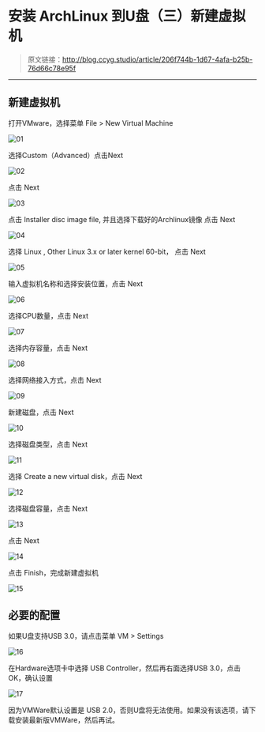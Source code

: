 # 安装 ArchLinux 到U盘（三）新建虚拟机

[annotation]: <id> (206f744b-1d67-4afa-b25b-76d66c78e95f)
[annotation]: <create_time> (2018-01-14 18:40:00)
[annotation]: <category> (计算机技术)
[annotation]: <tags> (操作系统|Linux)
[annotation]: <status> (public)
[annotation]: <topics> (安装 ArchLinux 到U盘)
[annotation]: <comments> (true)

> 原文链接：<http://blog.ccyg.studio/article/206f744b-1d67-4afa-b25b-76d66c78e95f>

---


## 新建虚拟机

打开VMware，选择菜单 File > New Virtual Machine

![01](http://pqs8hg59d.bkt.clouddn.com/%E5%AE%89%E8%A3%85%20ArchLinux%20%E5%88%B0U%E7%9B%98%EF%BC%88%E4%B8%89%EF%BC%89%E6%96%B0%E5%BB%BA%E8%99%9A%E6%8B%9F%E6%9C%BA-1.png)

选择Custom（Advanced）点击Next

![02](http://pqs8hg59d.bkt.clouddn.com/%E5%AE%89%E8%A3%85%20ArchLinux%20%E5%88%B0U%E7%9B%98%EF%BC%88%E4%B8%89%EF%BC%89%E6%96%B0%E5%BB%BA%E8%99%9A%E6%8B%9F%E6%9C%BA-2.png)

点击 Next

![03](http://pqs8hg59d.bkt.clouddn.com/%E5%AE%89%E8%A3%85%20ArchLinux%20%E5%88%B0U%E7%9B%98%EF%BC%88%E4%B8%89%EF%BC%89%E6%96%B0%E5%BB%BA%E8%99%9A%E6%8B%9F%E6%9C%BA-3.png)

点击 Installer disc image file, 并且选择下载好的Archlinux镜像 点击 Next

![04](http://pqs8hg59d.bkt.clouddn.com/%E5%AE%89%E8%A3%85%20ArchLinux%20%E5%88%B0U%E7%9B%98%EF%BC%88%E4%B8%89%EF%BC%89%E6%96%B0%E5%BB%BA%E8%99%9A%E6%8B%9F%E6%9C%BA-4.png)

选择 Linux , Other Linux 3.x or later kernel 60-bit， 点击 Next

![05](http://pqs8hg59d.bkt.clouddn.com/%E5%AE%89%E8%A3%85%20ArchLinux%20%E5%88%B0U%E7%9B%98%EF%BC%88%E4%B8%89%EF%BC%89%E6%96%B0%E5%BB%BA%E8%99%9A%E6%8B%9F%E6%9C%BA-5.png)

输入虚拟机名称和选择安装位置，点击 Next

![06](http://pqs8hg59d.bkt.clouddn.com/%E5%AE%89%E8%A3%85%20ArchLinux%20%E5%88%B0U%E7%9B%98%EF%BC%88%E4%B8%89%EF%BC%89%E6%96%B0%E5%BB%BA%E8%99%9A%E6%8B%9F%E6%9C%BA-6.png)

选择CPU数量，点击 Next

![07](http://pqs8hg59d.bkt.clouddn.com/%E5%AE%89%E8%A3%85%20ArchLinux%20%E5%88%B0U%E7%9B%98%EF%BC%88%E4%B8%89%EF%BC%89%E6%96%B0%E5%BB%BA%E8%99%9A%E6%8B%9F%E6%9C%BA-7.png)

选择内存容量，点击 Next

![08](http://pqs8hg59d.bkt.clouddn.com/%E5%AE%89%E8%A3%85%20ArchLinux%20%E5%88%B0U%E7%9B%98%EF%BC%88%E4%B8%89%EF%BC%89%E6%96%B0%E5%BB%BA%E8%99%9A%E6%8B%9F%E6%9C%BA-8.png)

选择网络接入方式，点击 Next

![09](http://pqs8hg59d.bkt.clouddn.com/%E5%AE%89%E8%A3%85%20ArchLinux%20%E5%88%B0U%E7%9B%98%EF%BC%88%E4%B8%89%EF%BC%89%E6%96%B0%E5%BB%BA%E8%99%9A%E6%8B%9F%E6%9C%BA-9.png)

新建磁盘，点击 Next

![10](http://pqs8hg59d.bkt.clouddn.com/%E5%AE%89%E8%A3%85%20ArchLinux%20%E5%88%B0U%E7%9B%98%EF%BC%88%E4%B8%89%EF%BC%89%E6%96%B0%E5%BB%BA%E8%99%9A%E6%8B%9F%E6%9C%BA-10.png)

选择磁盘类型，点击 Next

![11](http://pqs8hg59d.bkt.clouddn.com/%E5%AE%89%E8%A3%85%20ArchLinux%20%E5%88%B0U%E7%9B%98%EF%BC%88%E4%B8%89%EF%BC%89%E6%96%B0%E5%BB%BA%E8%99%9A%E6%8B%9F%E6%9C%BA-11.png)

选择 Create a new virtual disk，点击 Next

![12](http://pqs8hg59d.bkt.clouddn.com/%E5%AE%89%E8%A3%85%20ArchLinux%20%E5%88%B0U%E7%9B%98%EF%BC%88%E4%B8%89%EF%BC%89%E6%96%B0%E5%BB%BA%E8%99%9A%E6%8B%9F%E6%9C%BA-12.png)

选择磁盘容量，点击 Next

![13](http://pqs8hg59d.bkt.clouddn.com/%E5%AE%89%E8%A3%85%20ArchLinux%20%E5%88%B0U%E7%9B%98%EF%BC%88%E4%B8%89%EF%BC%89%E6%96%B0%E5%BB%BA%E8%99%9A%E6%8B%9F%E6%9C%BA-13.png)

点击 Next

![14](http://pqs8hg59d.bkt.clouddn.com/%E5%AE%89%E8%A3%85%20ArchLinux%20%E5%88%B0U%E7%9B%98%EF%BC%88%E4%B8%89%EF%BC%89%E6%96%B0%E5%BB%BA%E8%99%9A%E6%8B%9F%E6%9C%BA-14.png)

点击 Finish，完成新建虚拟机

![15](http://pqs8hg59d.bkt.clouddn.com/%E5%AE%89%E8%A3%85%20ArchLinux%20%E5%88%B0U%E7%9B%98%EF%BC%88%E4%B8%89%EF%BC%89%E6%96%B0%E5%BB%BA%E8%99%9A%E6%8B%9F%E6%9C%BA-15.png)


## 必要的配置

如果U盘支持USB 3.0，请点击菜单 VM > Settings

![16](http://pqs8hg59d.bkt.clouddn.com/%E5%AE%89%E8%A3%85%20ArchLinux%20%E5%88%B0U%E7%9B%98%EF%BC%88%E4%B8%89%EF%BC%89%E6%96%B0%E5%BB%BA%E8%99%9A%E6%8B%9F%E6%9C%BA-16.png)

在Hardware选项卡中选择 USB Controller，然后再右面选择USB 3.0，点击OK，确认设置

![17](http://pqs8hg59d.bkt.clouddn.com/%E5%AE%89%E8%A3%85%20ArchLinux%20%E5%88%B0U%E7%9B%98%EF%BC%88%E4%B8%89%EF%BC%89%E6%96%B0%E5%BB%BA%E8%99%9A%E6%8B%9F%E6%9C%BA-17.png)

因为VMWare默认设置是 USB 2.0，否则U盘将无法使用。如果没有该选项，请下载安装最新版VMWare，然后再试。